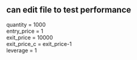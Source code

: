 ## can edit file to test performance

quantity = 1000<br/>
entry_price = 1<br/>
exit_price = 10000<br/>
exit_price_c = exit_price-1<br/>
leverage = 1<br/>
